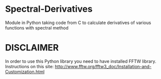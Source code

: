 # Spectral-Derivatives
Module in Python taking code from C to calculate derivatives of various functions with spectral method

# DISCLAIMER
In order to use this Python library you need to have installed FFTW library. Instructions on this site: http://www.fftw.org/fftw3_doc/Installation-and-Customization.html
